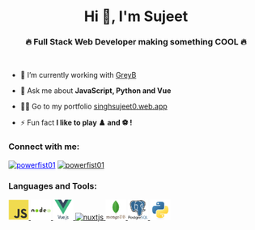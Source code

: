 <h1 align="center">Hi 👋, I'm Sujeet</h1>

<h3 align="center">🔥 Full Stack Web Developer making something COOL 🔥</h3><br>

- 🔭 I’m currently working with [GreyB](https://www.greyb.com/)

- 💬 Ask me about **JavaScript, Python and Vue**

- 👨‍💻 Go to my portfolio [singhsujeet0.web.app](https://singhsujeet0.web.app)

- ⚡ Fun fact  **I like to play :chess_pawn: and :soccer: !** 

<!-- I have a bug to document technical stuffs that I do, which can be found at my [blog](https://powerfist01.github.io/blog). -->

<h3 align="left">Connect with me:</h3>
<p align="left">
<a href="https://twitter.com/powerfist01" target="blank" style="color:blue;"><img align="center" src="https://cdn.jsdelivr.net/npm/simple-icons@3.0.1/icons/twitter.svg" alt="powerfist01" height="30" width="40" /></a>
<a href="https://linkedin.com/in/powerfist01" target="blank"><img align="center" src="https://cdn.jsdelivr.net/npm/simple-icons@3.0.1/icons/linkedin.svg" alt="powerfist01" height="30" width="40" /></a>
</p>

<h3 align="left">Languages and Tools:</h3>
<p align="left" style="text-decoration: none;">
    <a href="https://developer.mozilla.org/en-US/docs/Web/JavaScript" target="_blank"> <img src="https://raw.githubusercontent.com/devicons/devicon/master/icons/javascript/javascript-original.svg" alt="javascript" width="40" height="40"/> </a>
      <a href="https://nodejs.org" target="_blank"> <img src="https://raw.githubusercontent.com/devicons/devicon/master/icons/nodejs/nodejs-original-wordmark.svg" alt="nodejs" width="40" height="40"/> </a>
      <a href="https://vuejs.org/" target="_blank"> <img src="https://raw.githubusercontent.com/devicons/devicon/master/icons/vuejs/vuejs-original-wordmark.svg" alt="vuejs" width="40" height="40"/> </a>
    <a href="https://nuxtjs.org/" target="_blank"> <img src="https://www.vectorlogo.zone/logos/nuxtjs/nuxtjs-icon.svg" alt="nuxtjs" width="40" height="40"/> </a> 
    <a href="https://www.mongodb.com/" target="_blank"> <img src="https://raw.githubusercontent.com/devicons/devicon/master/icons/mongodb/mongodb-original-wordmark.svg" alt="mongodb" width="40" height="40"/> </a>
    <a href="https://www.postgresql.org" target="_blank"> <img src="https://raw.githubusercontent.com/devicons/devicon/master/icons/postgresql/postgresql-original-wordmark.svg" alt="postgresql" width="40" height="40"/> </a>
    <a href="https://www.python.org" target="_blank"> <img src="https://raw.githubusercontent.com/devicons/devicon/master/icons/python/python-original.svg" alt="python" width="40" height="40"/> </a>
</p>
